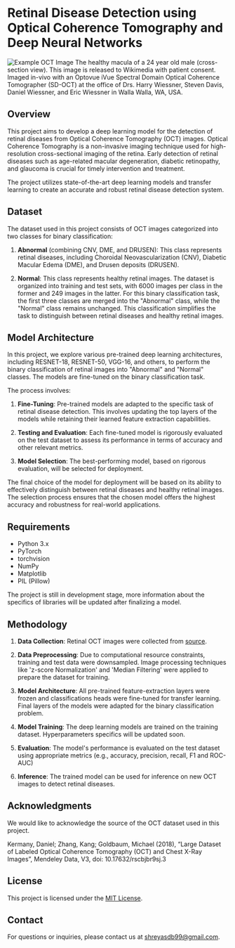 # Retinal Disease Detection using Optical Coherence Tomography and Deep Neural Networks

![Example OCT Image](https://upload.wikimedia.org/wikipedia/commons/9/9f/SD-OCT_Macula_Cross-Section.png)
The healthy macula of a 24 year old male (cross-section view). This image is released to Wikimedia with patient consent. Imaged in-vivo with an Optovue iVue Spectral Domain Optical Coherence Tomographer (SD-OCT) at the office of Drs. Harry Wiessner, Steven Davis, Daniel Wiessner, and Eric Wiessner in Walla Walla, WA, USA.

## Overview

This project aims to develop a deep learning model for the detection of retinal diseases from Optical Coherence Tomography (OCT) images. Optical Coherence Tomography is a non-invasive imaging technique used for high-resolution cross-sectional imaging of the retina. Early detection of retinal diseases such as age-related macular degeneration, diabetic retinopathy, and glaucoma is crucial for timely intervention and treatment.

The project utilizes state-of-the-art deep learning models and transfer learning to create an accurate and robust retinal disease detection system.

## Dataset
The dataset used in this project consists of OCT images categorized into two classes for binary classification:

1. **Abnormal** (combining CNV, DME, and DRUSEN): This class represents retinal diseases, including Choroidal Neovascularization (CNV), Diabetic Macular Edema (DME), and Drusen deposits (DRUSEN).

2. **Normal**: This class represents healthy retinal images.
The dataset is organized into training and test sets, with 6000 images per class in the former and 249 images in the latter. For this binary classification task, the first three classes are merged into the "Abnormal" class, while the "Normal" class remains unchanged. This classification simplifies the task to distinguish between retinal diseases and healthy retinal images.

## Model Architecture
In this project, we explore various pre-trained deep learning architectures, including RESNET-18, RESNET-50, VGG-16, and others, to perform the binary classification of retinal images into "Abnormal" and "Normal" classes. The models are fine-tuned on the binary classification task.

The process involves:

1. **Fine-Tuning**: Pre-trained models are adapted to the specific task of retinal disease detection. This involves updating the top layers of the models while retaining their learned feature extraction capabilities.

2. **Testing and Evaluation**: Each fine-tuned model is rigorously evaluated on the test dataset to assess its performance in terms of accuracy and other relevant metrics.

3. **Model Selection**: The best-performing model, based on rigorous evaluation, will be selected for deployment.

The final choice of the model for deployment will be based on its ability to effectively distinguish between retinal diseases and healthy retinal images. The selection process ensures that the chosen model offers the highest accuracy and robustness for real-world applications.

## Requirements

- Python 3.x
- PyTorch
- torchvision
- NumPy
- Matplotlib
- PIL (Pillow)

The project is still in development stage, more information about the specifics of libraries will be updated after finalizing a model.

## Methodology

1. **Data Collection**: Retinal OCT images were collected from [source](https://data.mendeley.com/datasets/rscbjbr9sj/3).

2. **Data Preprocessing**: Due to computational resource constraints, training and test data were downsampled. Image processing techniques like 'z-score Normalization' and 'Median Filtering' were applied to prepare the dataset for training.

3. **Model Architecture**: All pre-trained feature-extraction layers were frozen and classifications heads were fine-tuned for transfer learning. Final layers of the models were adapted for the binary classification problem.

4. **Model Training**: The deep learning models are trained on the training dataset. Hyperparameters specifics will be updated soon.

5. **Evaluation**: The model's performance is evaluated on the test dataset using appropriate metrics (e.g., accuracy, precision, recall, F1 and ROC-AUC)

6. **Inference**: The trained model can be used for inference on new OCT images to detect retinal diseases.

## Acknowledgments

We would like to acknowledge the source of the OCT dataset used in this project.

Kermany, Daniel; Zhang, Kang; Goldbaum, Michael (2018), “Large Dataset of Labeled Optical Coherence Tomography (OCT) and Chest X-Ray Images”, Mendeley Data, V3, doi: 10.17632/rscbjbr9sj.3

## License

This project is licensed under the [MIT License](LICENSE).

## Contact

For questions or inquiries, please contact us at shreyasdb99@gmail.com.
